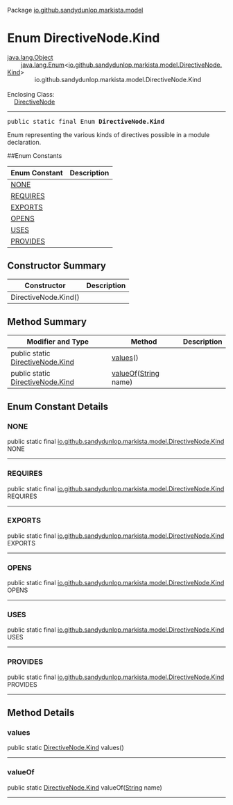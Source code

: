 Package [io.github.sandydunlop.markista.model](index.md)

# Enum DirectiveNode.Kind
[java.lang.Object](https://docs.oracle.com/en/java/javase/24/docs/api/java.base/java/lang/Object.html)<br/>
        [java.lang.Enum](https://docs.oracle.com/en/java/javase/24/docs/api/java.base/java/lang/Enum.html)&lt;[io.github.sandydunlop.markista.model.DirectiveNode.Kind](DirectiveNode.Kind.md)&gt;<br/>
                io.github.sandydunlop.markista.model.DirectiveNode.Kind<br/>
<br/>
Enclosing Class:<br/>
    [DirectiveNode](DirectiveNode.md)


----

<span style="font-family: monospace;">public static final Enum __DirectiveNode.Kind__</span>

Enum representing the various kinds of directives possible in a module declaration.


##Enum Constants

| Enum Constant         | Description |
|-----------------------|-------------|
| [NONE](#none)         |             |
| [REQUIRES](#requires) |             |
| [EXPORTS](#exports)   |             |
| [OPENS](#opens)       |             |
| [USES](#uses)         |             |
| [PROVIDES](#provides) |             |

## Constructor Summary

| Constructor          | Description |
|----------------------|-------------|
| DirectiveNode.Kind() |             |

## Method Summary

| Modifier and Type                                         | Method                                                                                                                 | Description |
|-----------------------------------------------------------|------------------------------------------------------------------------------------------------------------------------|-------------|
| public static [DirectiveNode.Kind](DirectiveNode.Kind.md) | [values](#values)()                                                                                                    |             |
| public static [DirectiveNode.Kind](DirectiveNode.Kind.md) | [valueOf](#valueof)([String](https://docs.oracle.com/en/java/javase/24/docs/api/java.base/java/lang/String.html) name) |             |

## Enum Constant Details

### NONE

public static final [io.github.sandydunlop.markista.model.DirectiveNode.Kind](DirectiveNode.Kind.md) NONE




---

### REQUIRES

public static final [io.github.sandydunlop.markista.model.DirectiveNode.Kind](DirectiveNode.Kind.md) REQUIRES




---

### EXPORTS

public static final [io.github.sandydunlop.markista.model.DirectiveNode.Kind](DirectiveNode.Kind.md) EXPORTS




---

### OPENS

public static final [io.github.sandydunlop.markista.model.DirectiveNode.Kind](DirectiveNode.Kind.md) OPENS




---

### USES

public static final [io.github.sandydunlop.markista.model.DirectiveNode.Kind](DirectiveNode.Kind.md) USES




---

### PROVIDES

public static final [io.github.sandydunlop.markista.model.DirectiveNode.Kind](DirectiveNode.Kind.md) PROVIDES




---


## Method Details

### values

public static [DirectiveNode.Kind](DirectiveNode.Kind.md) values()




---

### valueOf

public static [DirectiveNode.Kind](DirectiveNode.Kind.md) valueOf([String](https://docs.oracle.com/en/java/javase/24/docs/api/java.base/java/lang/String.html) name)




---

